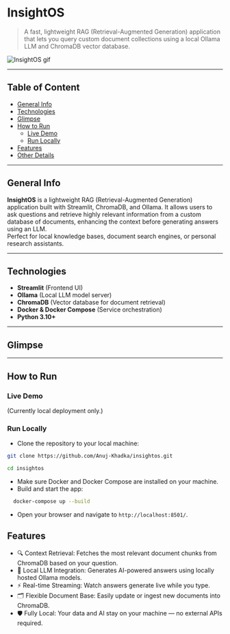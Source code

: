 # InsightOS
> A fast, lightweight RAG (Retrieval-Augmented Generation) application that lets you query custom document collections using a local Ollama LLM and ChromaDB vector database.

![InsightOS gif](documentations/vids/insightos-gif.gif)

---

## Table of Content 
- [General Info](#general-info)
- [Technologies](#technologies)
- [Glimpse](#glimpse)
- [How to Run](#how-to-run)
    - [Live Demo](#live-demo)
    - [Run Locally](#run-locally)
- [Features](#features)
- [Other Details](#other-details)

---

## General Info
**InsightOS** is a lightweight RAG (Retrieval-Augmented Generation) application built with Streamlit, ChromaDB, and Ollama. It allows users to ask questions and retrieve highly relevant information from a custom database of documents, enhancing the context before generating answers using an LLM.  
Perfect for local knowledge bases, document search engines, or personal research assistants.

---

## Technologies
- **Streamlit** (Frontend UI)
- **Ollama** (Local LLM model server)
- **ChromaDB** (Vector database for document retrieval)
- **Docker & Docker Compose** (Service orchestration)
- **Python 3.10+**

---

## Glimpse
<!-- <p>
    <img src="documentations/images/home.png" alt="InsightOS home" />
    <img src="documentations/images/query.png" alt="InsightOS query" />
    <img src="documentations/images/response.png" alt="InsightOS response" />
</p>
-->

---

## How to Run

### Live Demo
(Currently local deployment only.)

### Run Locally
- Clone the repository to your local machine:
```bash
git clone https://github.com/Anuj-Khadka/insightos.git
```
```bash
cd insightos
```
- Make sure Docker and Docker Compose are installed on your machine.
- Build and start the app:
```bash
  docker-compose up --build
```
- Open your browser and navigate to `http://localhost:8501/`.


## Features
- 🔍 Context Retrieval: Fetches the most relevant document chunks from ChromaDB based on your question.
- 🧠 Local LLM Integration: Generates AI-powered answers using locally hosted Ollama models.
- ⚡ Real-time Streaming: Watch answers generate live while you type.
- 🗂️ Flexible Document Base: Easily update or ingest new documents into ChromaDB.
- 🛡️ Fully Local: Your data and AI stay on your machine — no external APIs required.

